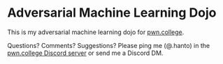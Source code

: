 # Adversarial Machine Learning Dojo

This is my adversarial machine learning dojo for [pwn.college](https://pwn.college).

Questions? Comments? Suggestions? Please ping me (@.hanto) in the [pwn.college Discord server](https://discord.gg/pwncollege) or send me a Discord DM.
